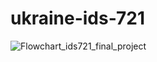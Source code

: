 # ukraine-ids-721


![Flowchart_ids721_final_project](https://user-images.githubusercontent.com/31304859/164915329-cb9476b7-5962-4c77-8779-ba99648b258f.jpg)
